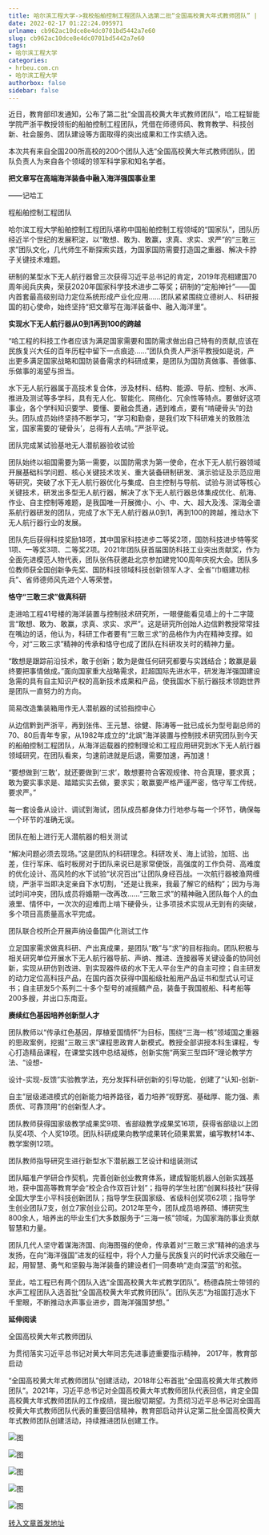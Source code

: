 ```yaml
---
title: 哈尔滨工程大学->我校船舶控制工程团队入选第二批“全国高校黄大年式教师团队” | hrbeu.com.cn
date: 2022-02-17 01:22:24.095971
urlname: cb962ac10dce8e4dc0701bd5442a7e60
slug: cb962ac10dce8e4dc0701bd5442a7e60
tags: 
- 哈尔滨工程大学
categories:
- hrbeu.com.cn
- 哈尔滨工程大学
authorbox: false
sidebar: false
---
```

近日，教育部印发通知，公布了第二批“全国高校黄大年式教师团队”，哈工程智能学院严浙平教授领衔的船舶控制工程团队，凭借在师德师风、教育教学、科技创新、社会服务、团队建设等方面取得的突出成果和工作实绩入选。  

本次共有来自全国200所高校的200个团队入选“全国高校黄大年式教师团队，团队负责人为来自各个领域的领军科学家和知名学者。

**把文章写在高端海洋装备中融入海洋强国事业里**

——记哈工
<!--more-->
程船舶控制工程团队

哈尔滨工程大学船舶控制工程团队堪称中国船舶控制工程领域的“国家队”，团队历经近半个世纪的发展积淀，以“敢想、敢为、敢赢，求真、求实、求严”的“三敢三求”团队文化，几代师生不断探索实践，为国家国防需要打造国之重器、解决卡脖子关键技术难题。

研制的某型水下无人航行器曾三次获得习近平总书记的肯定，2019年亮相建国70周年阅兵庆典，荣获2020年国家科学技术进步二等奖；研制的“定船神针”——国内首套最高级别动力定位系统形成产业化应用……团队紧紧围绕立德树人、科研报国的初心使命，始终坚持“把文章写在海洋装备中、融入海洋里”。

**实现水下无人航行器从0到1再到100的跨越**

“哈工程的科技工作者应该为满足国家需要和国防需求做出自己特有的贡献,应该在民族复兴大任的百年历程中留下一点痕迹……”团队负责人严浙平教授如是说，产出更多满足国家战略和国防装备需求的科研成果，是团队为国防真做事、善做事、乐做事的渴望与担当。

水下无人航行器属于高技术复合体，涉及材料、结构、能源、导航、控制、水声、推进及测试等多学科，具有无人化、智能化、网络化、冗余性等特点。要做好这项事业，各个学科知识要学、要懂、要融会贯通，遇到难点，要有“啃硬骨头”的劲头。团队成员始终坚持不断学习，“学习和勤奋，是我们攻下科研难关的致胜法宝，国家需要的‘硬骨头’，总得有人去啃。”严浙平说。

团队完成某试验基地无人潜航器验收试验

团队始终以祖国需要为第一需要，以国防需求为第一使命，在水下无人航行器领域开展基础科学问题、核心关键技术攻关、重大装备研制研发、演示验证及示范应用等研究，突破了水下无人航行器优化与集成、自主控制与导航、试验与测试等核心关键技术，研发出多型无人航行器，解决了水下无人航行器总体集成优化、航海、作业、自主控制等难题，是我国唯一开展微小、小、中、大、超大及浅、深海全谱系航行器研发的团队，完成了水下无人航行器从0到1，再到100的跨越，推动水下无人航行器行业的发展。

团队先后获得科技奖励18项，其中国家科技进步二等奖2项，国防科技进步特等奖1项、一等奖3项、二等奖2项。2021年团队获首届国防科技工业突出贡献奖，作为全面先进模范人物代表，团队张伟获邀赴北京参加建党100周年庆祝大会。团队多位教师获全国创新争先奖、国防科技领域科技创新领军人才、全省“巾帼建功标兵”、省师德师风先进个人等荣誉。

**恪守“三敢三求”做真科研**

走进哈工程41号楼的海洋装置与控制技术研究所，一眼便能看见墙上的十二字箴言“敢想、敢为、敢赢，求真、求实、求严”。这是研究所创始人边信黔教授常常挂在嘴边的话，他认为，科研工作者要有“三敢三求”的品格作为内在精神支撑。如今，对“三敢三求”精神的传承和恪守也成了团队在科研攻关时的精神力量。

“敢想是跟踪前沿技术，敢于创新；敢为是做任何研究都要与实践结合；敢赢是最终要把事情做成。”面向国家重大战略需求，赶超国际先进水平，研发海洋强国建设急需的具有自主知识产权的高新技术成果和产品，使我国水下航行器技术领跑世界是团队一直努力的方向。

简易改造集装箱用作无人潜航器的试验指控中心

从边信黔到严浙平，再到张伟、王元慧、徐健、陈涛等一批已成长为型号副总师的70、80后青年专家，从1982年成立的“北飒”海洋装置与控制技术研究团队到今天的船舶控制工程团队，从海洋运载器的控制理论和工程应用研究到水下无人航行器领域研究，在团队看来，匀速前进就是后退，需要加速，再加速！

“要想做到‘三敢’，就还要做到‘三求’，敢想要符合客观规律、符合真理，要求真；敢为要实事求是、踏踏实实去做，要求实；敢赢要严格严谨严密，恪守军工传统，要求严。”

每一套设备从设计、调试到海试，团队成员都身体力行地参与每一个环节，确保每一个环节的准确无误。

团队在船上进行无人潜航器的相关测试

“解决问题必须去现场。”这是团队的科研理念。科研攻关、海上试验，加班、出差，住行军床、临时板房对于团队来说已是家常便饭，高强度的工作负荷、高难度的优化设计、高风险的水下试验“状况百出”让团队身经百战。一次航行器被渔网缠绕，严浙平当即决定亲自下水切割，“还是让我来，我最了解它的结构”；因为与海试时间冲突，团队成员将婚期一改再改......“三敢三求”的精神融入团队每个人的血液里、情怀中，一次次的迎难而上啃下硬骨头，让多项技术实现从无到有的突破，多个项目高质量高水平完成。

团队联合校所企开展声纳设备国产化测试工作

立足国家需求做真科研、产出真成果，是团队“敢”与“求”的目标指向。团队积极与相关研究单位开展水下无人航行器导航、声纳、推进、连接器等关键设备的协同创新，实现从研仿到改进、到实现器件级的水下无人平台生产的自主可控；自主研发的动力定位高科技产品，在国内首次获得中国船级社船用产品证书和型式认可证书；自主研发5个系列二十多个型号的减摇鳍产品，装备于我国舰船、科考船等200多艘，并出口东南亚。

**赓续红色基因培养创新型人才**

团队教师以“传承红色基因，厚植爱国情怀”为目标，围绕“三海一核”领域国之重器的思政案例，挖掘“三敢三求”课程思政育人新模式。教授全部讲授本科生课程，专心打造精品课程，在课堂实践中总结凝练，创新实施“两案三型四环”理论教学方法、“设想-

设计-实现-反馈”实验教学法，充分发挥科研创新的引导功能，创建了“认知-创新-

自主”层级递进模式的创新能力培养路径，着力培养“视野宽、基础厚、能力强、素质优、可靠顶用”的创新型人才。

团队教师获得国家级教学成果奖9项、省部级教学成果奖16项，获得省部级以上团队奖4项、个人奖19项。团队科研成果向教学成果转化硕果累累，编写教材14本、教学案例12项。

团队教师指导研究生进行新型水下潜航器工艺设计和组装测试

团队瞄准产学研合作契机，完善创新创业教育体系，建成智能机器人创新实践基地，获中国高等教育学会“校企合作双百计划”；指导的学生社团“创翼科技社”获得全国大学生小平科技创新团队；指导学生获国家级、省级科创奖项62项；指导学生创业团队7支，创立7家创业公司。2012年至今，团队成员培养硕、博研究生800余人，培养出的毕业生们大多数服务于“三海一核”领域，为国家海防事业贡献智慧和力量。

团队几代人坚守着谋海济国、向海图强的使命，传承着对“三敢三求”精神的追求与发扬，在向“海洋强国”进发的征程中，将个人力量与民族复兴的时代诉求交融在一起，用智慧、勇气和坚毅与海洋装备的建设者们一同奏响“走向深蓝”的和弦。

至此，哈工程已有两个团队入选“全国高校黄大年式教学团队”。杨德森院士带领的水声工程团队入选首批“全国高校黄大年式教师团队”。团队矢志“为祖国打造水下千里眼，不断推动水声事业进步，圆海洋强国梦想。”

**延伸阅读**

全国高校黄大年式教师团队

为贯彻落实习近平总书记对黄大年同志先进事迹重要指示精神， 2017年，教育部启动

“全国高校黄大年式教师团队”创建活动，2018年公布首批“全国高校黄大年式教师团队”。2021年，习近平总书记对全国高校黄大年式教师团队代表回信，肯定全国高校黄大年式教师团队的工作成绩，提出殷切期望。为贯彻习近平总书记对全国高校黄大年式教师团队代表的重要回信精神，教育部启动并认定第二批全国高校黄大年式教师团队创建活动，持续推进团队创建工作。

![图](http://gongxue.cn/__local/F/BD/4E/EF4C22F4D5A076CCB145F102397_D1153CB9_1842A.jpg)

![图](http://gongxue.cn/__local/E/FF/AC/8EE38CB1D6170C2E0729DC8E1A0_4E873DB9_256AF.jpg)

![图](http://gongxue.cn/__local/B/66/44/7B462452B03AC5379B970657949_F1971DFF_1CC76.jpg)

![图](http://gongxue.cn/__local/C/B7/3B/7DAF1D7DB674DCD0C05F72782DA_8739750C_215E2.jpg)

![图](http://gongxue.cn/__local/F/33/E8/1E5848DF19480349F13EE746C47_1C554200_1DE77.jpg)

[转入文章首发地址](http://gongxue.cn/info/1141/69660.htm)